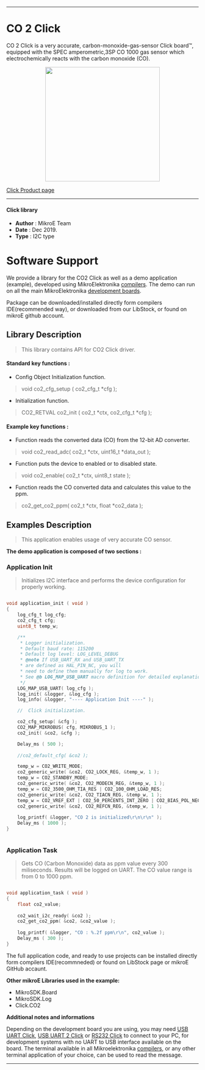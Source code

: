 
---
# CO 2 Click

CO 2 Click is a very accurate, carbon-monoxide-gas-sensor Click board™, equipped with the SPEC amperometric,3SP CO 1000 gas sensor which electrochemically reacts with the carbon monoxide (CO).

<p align="center">
  <img src="https://download.mikroe.com/images/click_for_ide/co2_click.png" height=300px>
</p>


[Click Product page](https://www.mikroe.com/co-2-click)

---


#### Click library 

- **Author**        : MikroE Team
- **Date**          : Dec 2019.
- **Type**          : I2C type


# Software Support

We provide a library for the CO2 Click 
as well as a demo application (example), developed using MikroElektronika 
[compilers](https:///shop.mikroe.com/compilers). 
The demo can run on all the main MikroElektronika [development boards](https:///shop.mikroe.com/development-boards).

Package can be downloaded/installed directly form compilers IDE(recommended way), or downloaded from our LibStock, or found on mikroE github account. 

## Library Description

> This library contains API for CO2 Click driver.

#### Standard key functions :

- Config Object Initialization function.
> void co2_cfg_setup ( co2_cfg_t *cfg ); 
 
- Initialization function.
> CO2_RETVAL co2_init ( co2_t *ctx, co2_cfg_t *cfg );


#### Example key functions :

- Function reads the converted data (CO) from the 12-bit AD converter.
> void co2_read_adc( co2_t *ctx, uint16_t *data_out );
 
- Function puts the device to enabled or to disabled state.
> void co2_enable( co2_t *ctx, uint8_t state );

- Function reads the CO converted data and calculates this value to the ppm.
> co2_get_co2_ppm( co2_t *ctx, float *co2_data );

## Examples Description

> This application enables usage of very accurate CO sensor.

**The demo application is composed of two sections :**

### Application Init 

> Initializes I2C interface and performs the device configuration for properly working.

```c

void application_init ( void )
{
    log_cfg_t log_cfg;
    co2_cfg_t cfg;
    uint8_t temp_w;

    /** 
     * Logger initialization.
     * Default baud rate: 115200
     * Default log level: LOG_LEVEL_DEBUG
     * @note If USB_UART_RX and USB_UART_TX 
     * are defined as HAL_PIN_NC, you will 
     * need to define them manually for log to work. 
     * See @b LOG_MAP_USB_UART macro definition for detailed explanation.
     */
    LOG_MAP_USB_UART( log_cfg );
    log_init( &logger, &log_cfg );
    log_info( &logger, "---- Application Init ----" );

    //  Click initialization.

    co2_cfg_setup( &cfg );
    CO2_MAP_MIKROBUS( cfg, MIKROBUS_1 );
    co2_init( &co2, &cfg );

    Delay_ms ( 500 );
    
    //co2_default_cfg( &co2 );

    temp_w = CO2_WRITE_MODE;
    co2_generic_write( &co2, CO2_LOCK_REG, &temp_w, 1 );
    temp_w = CO2_STANDBY_MODE;
    co2_generic_write( &co2, CO2_MODECN_REG, &temp_w, 1 );
    temp_w = CO2_3500_OHM_TIA_RES | CO2_100_OHM_LOAD_RES;
    co2_generic_write( &co2, CO2_TIACN_REG, &temp_w, 1 );
    temp_w = CO2_VREF_EXT | CO2_50_PERCENTS_INT_ZERO | CO2_BIAS_POL_NEGATIVE | CO2_0_PERCENTS_BIAS;
    co2_generic_write( &co2, CO2_REFCN_REG, &temp_w, 1 );
    
    log_printf( &logger, "CO 2 is initialized\r\n\r\n" );
    Delay_ms ( 1000 );
}
  
```

### Application Task

> Gets CO (Carbon Monoxide) data as ppm value every 300 miliseconds.
> Results will be logged on UART. The CO value range is from 0 to 1000 ppm.

```c

void application_task ( void )
{
    float co2_value;
   
    co2_wait_i2c_ready( &co2 );
    co2_get_co2_ppm( &co2, &co2_value );
    
    log_printf( &logger, "CO : %.2f ppm\r\n", co2_value );
    Delay_ms ( 300 );
}

```

The full application code, and ready to use projects can be  installed directly form compilers IDE(recommneded) or found on LibStock page or mikroE GitHub accaunt.

**Other mikroE Libraries used in the example:** 

- MikroSDK.Board
- MikroSDK.Log
- Click.CO2

**Additional notes and informations**

Depending on the development board you are using, you may need 
[USB UART Click](https:///shop.mikroe.com/usb-uart-click), 
[USB UART 2 Click](https:///shop.mikroe.com/usb-uart-2-click) or 
[RS232 Click](https:///shop.mikroe.com/rs232-click) to connect to your PC, for 
development systems with no UART to USB interface available on the board. The 
terminal available in all Mikroelektronika 
[compilers](https:///shop.mikroe.com/compilers), or any other terminal application 
of your choice, can be used to read the message.



---
